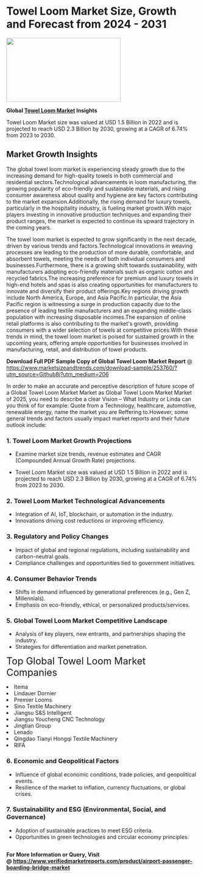 <H1>Towel Loom Market Size, Growth and Forecast from 2024 - 2031</H1><img class="aligncenter size-medium wp-image-584254" src="https://thirdeyenews.in/wp-content/uploads/2024/09/Global-Market-Research-300x168.jpeg" alt="" width="300" height="168" /><p><strong>Global&nbsp;<a href="https://www.marketsizeandtrends.com/download-sample/253760/?utm_source=Github8j?utm_medium=206">Towel Loom Market</a> Insights</strong></p><p>Towel Loom Market size was valued at USD 1.5 Billion in 2022 and is projected to reach USD 2.3 Billion by 2030, growing at a CAGR of 6.74% from 2023 to 2030.</p><p><h2>Market Growth Insights</h2> <p>The global towel loom market is experiencing steady growth due to the increasing demand for high-quality towels in both commercial and residential sectors.Technological advancements in loom manufacturing, the growing popularity of eco-friendly and sustainable materials, and rising consumer awareness about quality and hygiene are key factors contributing to the market expansion.Additionally, the rising demand for luxury towels, particularly in the hospitality industry, is fueling market growth.With major players investing in innovative production techniques and expanding their product ranges, the market is expected to continue its upward trajectory in the coming years.</p> <p>The towel loom market is expected to grow significantly in the next decade, driven by various trends and factors.Technological innovations in weaving processes are leading to the production of more durable, comfortable, and absorbent towels, meeting the needs of both individual consumers and businesses.Furthermore, there is a growing shift towards sustainability, with manufacturers adopting eco-friendly materials such as organic cotton and recycled fabrics.The increasing preference for premium and luxury towels in high-end hotels and spas is also creating opportunities for manufacturers to innovate and diversify their product offerings.Key regions driving growth include North America, Europe, and Asia Pacific.In particular, the Asia Pacific region is witnessing a surge in production capacity due to the presence of leading textile manufacturers and an expanding middle-class population with increasing disposable incomes.The expansion of online retail platforms is also contributing to the market's growth, providing consumers with a wider selection of towels at competitive prices.With these trends in mind, the towel loom market is poised for sustained growth in the upcoming years, offering ample opportunities for businesses involved in manufacturing, retail, and distribution of towel products.</p> <p><span class=""><strong>Download Full PDF Sample Copy of Global Towel Loom Market Report</strong> @ <a href="https://www.marketsizeandtrends.com/download-sample/253760/?utm_source=Github8j?utm_medium=206" target="_blank">https://www.marketsizeandtrends.com/download-sample/253760/?utm_source=Github8j?utm_medium=206</a></span></p><p>In order to make an accurate and perceptive description of future scope of a Global&nbsp;Towel Loom Market Market as Global&nbsp;Towel Loom Market Market of 2025, you need to describe a clear Vision &ndash; What Industry or Linda can you think of for example: Quote from a Technology, healthcare, automotive, renewable energy, name the market you are Reffering to.However, some general trends and factors usually impact market reports and their future outlook include:</p><h3>1.&nbsp;<strong>Towel Loom Market Growth Projections</strong></h3><ul><li>Examine market size trends, revenue estimates and CAGR (Compounded Annual Growth Rate) projections.</li><li><p>Towel Loom Market size was valued at USD 1.5 Billion in 2022 and is projected to reach USD 2.3 Billion by 2030, growing at a CAGR of 6.74% from 2023 to 2030.</p></li></ul><h3>2.&nbsp;<strong>Towel Loom Market Technological Advancements</strong></h3><ul><li>Integration of AI, IoT, blockchain, or automation in the industry.</li><li>Innovations driving cost reductions or improving efficiency.</li></ul><h3>3.&nbsp;<strong>Regulatory and Policy Changes</strong></h3><ul><li>Impact of global and regional regulations, including sustainability and carbon-neutral goals.</li><li>Compliance challenges and opportunities tied to government initiatives.</li></ul><h3>4.&nbsp;<strong>Consumer Behavior Trends</strong></h3><ul><li>Shifts in demand influenced by generational preferences (e.g., Gen Z, Millennials).</li><li>Emphasis on eco-friendly, ethical, or personalized products/services.</li></ul><h3>5.&nbsp;<strong>Global Towel Loom Market Competitive Landscape</strong></h3><ul><li>Analysis of key players, new entrants, and partnerships shaping the industry.</li><li>Strategies for differentiation and market penetration.</li></ul><p data-pm-slice="1 1 []"><span style="color: inherit; font-family: inherit; font-size: 25px;">Top Global Towel Loom Market Companies</span></p><div class="" data-test-id=""><p><li>Itema</li><li> Lindauer Dornier</li><li> Premier Looms</li><li> Sino Textile Machinery</li><li> Jiangsu S&S Intelligent</li><li> Jiangsu Youcheng CNC Technology</li><li> Jingtian Group</li><li> Lenado</li><li> Qingdao Tianyi Hongqi Textile Machinery</li><li> RIFA</li></p></div><h3>6.&nbsp;<strong>Economic and Geopolitical Factors</strong></h3><ul><li>Influence of global economic conditions, trade policies, and geopolitical events.</li><li>Resilience of the market to inflation, currency fluctuations, or global crises.</li></ul><h3>7.&nbsp;<strong>Sustainability and ESG (Environmental, Social, and Governance)</strong></h3><ul><li>Adoption of sustainable practices to meet ESG criteria.</li><li>Opportunities in green technologies and circular economy principles.</li></ul><h2><strong style="font-size: 14px;">For More Information or Query, Visit @&nbsp;</strong><a style="background-color: #ffffff; font-size: 14px;" href="https://www.marketsizeandtrends.com/report/towel-loom-market/" target="_blank">https://www.verifiedmarketreports.com/product/airport-passenger-boarding-bridge-market</a></h2>